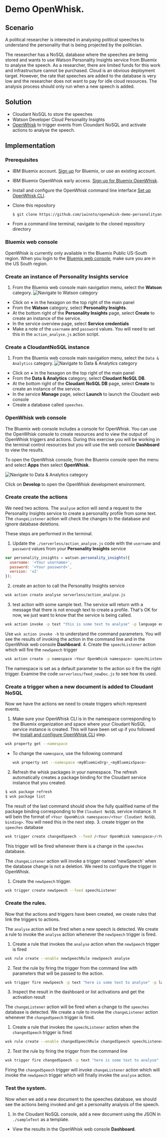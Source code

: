 # Demo OpenWhisk.
## Scenario
A political researcher is interested in analysing political speeches to understand the personality that is being projected by the politician.

The researcher has a NoSQL database where the speeches are being stored and wants to use Watson Personality Insights service from Bluemix to analyse the speech. As a researcher, there are limited funds for this work and infrastructure cannot be purchased. Cloud is an obvious deployment target. However, the rate that speeches are added to the database is very low and the researcher does not want to pay for idle cloud resources. The analysis process should only run when a new speech is added.

## Solution
* Cloudant NoSQL to store the speeches
* Watson Developer Cloud Personality Insights
* [OpenWhisk](https://new-console.ng.bluemix.net/docs/openwhisk/index.html) to trigger events from Cloundant NoSQL and activate actions to analyse the speech.

## Implementation

### Prerequisites
* IBM Bluemix account. [Sign up](https://console.ng.bluemix.net/registration) for Bluemix, or use an existing account.
* IBM Bluemix OpenWhisk early access. [Sign up for Bluemix OpenWhisk](https://new-console.ng.bluemix.net/openwhisk).
* Install and configure the OpenWhisk command line interface [Set up OpenWhisk CLI](https://new-console.ng.bluemix.net/openwhisk/cli).
* Clone this repository

  ```bash
  $ git clone https://github.com/iwinoto/openwhisk-demo-personalityanalysis.git
  ```

* From a command line terminal, navigate to the cloned repository directory

### Bluemix web console
OpenWhisk is currently only available in the Bluemix Public US-South region. When you login to the [Bluemix web console](http://console.ng.bluemix.net), make sure you are in the US South region.

### Create an instance of Personality Insights service
1. From the Bluemix web console main navigation menu, select the **Watson** category.
   ![Navigate to **Watson** category](./images/nav-category-watson.png)
* Click on **+** in the hexagon on the top right of the main panel
* From the **Watson** category, select **Personality Insights**.
* At the bottom right of the **Personality Insights** page, select **Create** to create an instance of the service.
* In the service overview page, select **Service credentials**
* Make a note of the `username` and `password` values. You will need to set this in the `action_analyse.js` action script.

### Create a CloudantNoSQL instance
1. From the Bluemix web console main navigation menu, select the `Data & Analytics` category.
  ![Navigate to `Data & Analytics` category](./images/nav-category-DataAnalytics.png)
* Click on **+** in the hexagon on the top right of the main panel
* From the **Data & Analytics** category, select **Cloudant NoSQL DB**.
* At the bottom right of the **Cloudant NoSQL DB** page, select **Create** to create an instance of the service.
* In the service **Manage** page, select **Launch** to launch the Cloudant web console
* Create a database called `speeches`.

### OpenWhisk web console
The Bluemix web console includes a console for OpenWhisk. You can use the OpenWhisk console to create resources and to view the output of OpenWhisk triggers and actions. During this exercise you will be working in the terminal control resources but you will use the web console **Dashboard** to view the results.

To open the OpenWhisk console, from the Bluemix console open the menu and select **Apps** then select **OpenWhisk**.


![Navigate to `Data & Analytics` category](./images/nav-app-openwhisk.png)

Click on **Develop** to open the OpenWhisk development environment.

### Create create the actions
We need two actions. The `analyse` action will send a request to the Personality Insights service to create a personality profile from some text. The `changeListener` action will check the changes to the database and ignore database deletions.

These steps are performed in the terminal.

1. Update the `./serverless/action_analyse.js` code with the `username` and `password` values from your **Personality Insights** service

  ```javascript
  var personality_insights = watson.personality_insights({
    username: '<Your username>',
    password: '<Your password>',
    version: 'v2'
  });
  ```

2. create an action to call the Personality Insights service

  ```bash
  wsk action create analyse serverless/action_analyse.js
  ```

3. test action with some sample text. The service will return with a message that there is not enough text to create a profile. That's OK for now, we just want to know that the service is being called.


  ```bash
  wsk action invoke -p text "this is some text to analyse" -p language en -b -r analyse
  ```

  Use `wsk action invoke -h` to understand the command parameters.
  You will see the results of invoking the action in the command line and in the OpenWhisk web console **Dashboard**.
4. Create the `speechListener` action which will fire the `newSpeech` trigger

  ```bash
  wsk action create -p namespace <Your OpenWhisk namespace> speechListener serverless/feed_newDoc.js
  ```

  The namespace is set as a default parameter to the action so it fire the right trigger. Examine the code `serverless/feed_newDoc.js` to see how its used.

### Create a trigger when a new document is added to Cloudant NoSQL
Now we have the actions we need to create triggers which represent events.

1. Make sure your OpenWhisk CLI is in the namespace corresponding to the Bluemix organization and space where your Cloudant NoSQL service instance is created. This will have been set up if you followed the [Install and configure OpenWhisk CLI](https://new-console.ng.bluemix.net/openwhisk/cli) step.

  ```bash
  wsk property get --namespace
  ```

  * To change the `namespace`, use the following command

    ```bash
    wsk property set --namespace <myBluemixOrg>_<myBluemixSpace>
    ```

2. Refresh the whisk packages in your namespace. The refresh automatically creates a package binding for the Cloudant service instance that you created.

  ```bash
  $ wsk package refresh
  $ wsk package list
  ```

  The result of the last command should show the fully qualified name of the package binding corresponding to the `Cloudant NoSQL` service instance. It will bein the format of `<Your OpenWhisk namespace>/<Your Cloudant NoSQL binding>`. You will need this in the next step.
3. create trigger on the `speeches` database

  ```bash
  wsk trigger create changedSpeech --feed /<Your OpenWhisk namespace>/<Your Cloudant NoSQL binding>/changes --param dbname speeches --param includeDoc true
  ```

  This trigger will be fired whenever there is a change in the `speeches` database.

The `changeListener` action will invoke a trigger named 'newSpeech' when the database change is not a deletion. We need to configure the trigger in OpenWhisk.

1. Create the `newSpeech` trigger.

  ```bash
  wsk trigger create newSpeech --feed speechListener
  ```

### Create the rules.
Now that the actions and triggers have been created, we create rules that link the triggers to actions.

The `analyse` action will be fired when a new speech is detected. We create a rule to invoke the `analyse` action whenever the `newSpeech` trigger is fired.

1. Create a rule that invokes the `analyse` action when the `newSpeech` trigger is fired

  ```bash
  wsk rule create --enable newSpeechRule newSpeech analyse
  ```

2. Test the rule by firing the trigger from the command line with parameters that will be passed to the action.

  ```bash
  wsk trigger fire newSpeech -p text "here is some text to analyse" -p language en
  ```

3. Inspect the result in the dashboard or list activations and get the activation result

The `changeListener` action will be fired when a change to the `speeches` database is detected. We create a rule to invoke the `changeListener` action whenever the `changedSpeech` trigger is fired.

1. Create a rule that invokes the `speechListener` action when the `changedSpeech` trigger is fired

  ```bash
  wsk rule create --enable changedSpeechRule changedSpeech speechListener
  ```

2. Test the rule by firing the trigger from the command line

  ```bash
  wsk trigger fire changedSpeech -p text "here is some text to analyse" -p language en
  ```

  Firing the `changedSpeech` trigger will invoke `changeListener` action which will invoke the `newSpeech` trigger which will finally invoke the `analyse` action.

### Test the system.
Now when we add a new document to the speeches database, we should see the actions being invoked and get a personality analysis of the speech.

1. In the Cloudant NoSQL console, add a new document using the JSON in `./sampleText` as a template.
* View the results in the OpenWhisk web console **Dashboard**.
